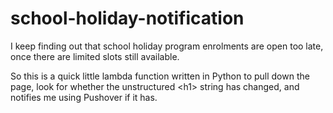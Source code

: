# school-holiday-notification
I keep finding out that school holiday program enrolments are open too late, once there are limited slots still available.

So this is a quick little lambda function written in Python to pull down the page, look for whether the unstructured \<h1\> string has changed, and notifies me using Pushover if it has.
